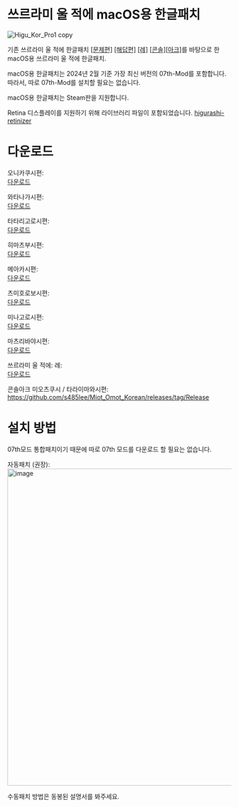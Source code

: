 # 쓰르라미 울 적에 macOS용 한글패치
![Higu_Kor_Pro1 copy](https://github.com/s485lee/Higurashi_Korean_Mac/assets/155126361/fd296659-d00e-46b6-91d2-07773c39f01a)<br /> 

기존 쓰르라미 울 적에 한글패치 [[문제편]](https://gall.dcinside.com/mgallery/board/view/?id=higurashi&no=7077) [[해답편]](https://gall.dcinside.com/mgallery/board/view/?id=higurashi&no=11567) [[례]](https://gall.dcinside.com/m/higurashi/521638) [[콘솔]](https://gall.dcinside.com/mgallery/board/view/?id=higurashi&no=215292)[[아크]](https://gall.dcinside.com/mgallery/board/view/?id=higurashi&no=567828)를 바탕으로 한 macOS용 쓰르라미 울 적에 한글패치.<br /> 

macOS용 한글패치는 2024년 2월 기준 가장 최신 버전의 07th-Mod를 포함합니다. 따라서, 따로 07th-Mod를 설치할 필요는 없습니다.<br />

macOS용 한글패치는 Steam판을 지원합니다.<br />

Retina 디스플레이를 지원하기 위해 라이브러리 파일이 포함되었습니다. [higurashi-retinizer](https://github.com/TellowKrinkle/higurashi-retinaizer)<br />

# 다운로드
오니카쿠시편:<br /> 
[다운로드](https://mega.nz/file/bNIlEYLa#gH5D3otBJVyzbuTQVyJ4ZQ_l7Q9jS_HNL-p-ZK4Xg94)<br /> 

와타나가시편:<br /> 
[다운로드](https://mega.nz/file/qIom1DjQ#OsjMoShX-YmqXAiN6AA_wK3bLWLZh72NIy45g6u5n80)<br /> 

타타리고로시편:<br /> 
[다운로드](https://mega.nz/file/3MBCCaDY#Szd6J0o-GtUEHA9NTRfW4m66Bhg00UmeTw1QFmoRNKc)<br /> 

히마츠부시편:<br /> 
[다운로드](https://mega.nz/file/WRpVnAaQ#_Hko4ml1Ebu6Kv1huDB_QVG8L-H3xuuqfGp0i-CbDyU)<br /> 

메아카시편:<br /> 
[다운로드](https://mega.nz/file/WNIhjIyY#snTj53JxcTlxEfKmkJtLjTwntg3vkvggxaCwuHnaqjI)<br /> 

츠미호로보시편:<br /> 
[다운로드](https://mega.nz/file/GZhl3BIL#kfG-UYbG-q96cgzHz3X5U3L3DZwI0aA6bKVyrd-Isu0)<br /> 

미나고로시편:<br /> 
[다운로드](https://mega.nz/file/vIARSLjI#6N2noUPe0SGlU9ygC_tO35sUlZ5FB9tsDDWab9vL4ZI)<br /> 

마츠리바야시편:<br /> 
[다운로드](https://mega.nz/file/6QoQSawJ#E3OshBDXPNNjHZ7lrsKcbBAK-34E3ZjxPucMVcdzbmM)<br /> 

쓰르라미 울 적에: 례:<br /> 
[다운로드](https://mega.nz/file/Oc4RzaCS#0_rML1qcCe35ZC0p2hHgW1eTk-JAy5P0Knb0r7LdaVA)<br /> 

콘솔아크 미오츠쿠시 / 타라이마와시편:<br /> 
https://github.com/s485lee/Miot_Omot_Korean/releases/tag/Release<br /> 

# 설치 방법
07th모드 통합패치이기 때문에 따로 07th 모드를 다운로드 할 필요는 없습니다. <br />

자동패치 (권장):<br /> 
<img width="712" alt="image" src="https://github.com/s485lee/Higurashi_Korean_Mac/assets/155126361/4c933404-6fea-44db-a629-b528e73077ff"><br /> 

수동패치 방법은 동봉된 설명서를 봐주세요.


